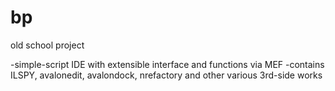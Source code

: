 bp
==

old school project

-simple-script IDE with extensible interface and functions via MEF
-contains ILSPY, avalonedit, avalondock, nrefactory and other various 3rd-side works

